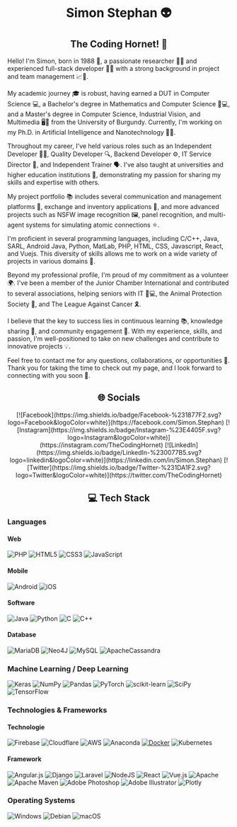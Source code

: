 
<h1 align="center">Simon Stephan 👽</h1>

<h2 align="center"> The Coding Hornet! 🐝</h2>

<p>Hello! I'm Simon, born in 1988 🎂, a passionate researcher 🧪🔬 and experienced full-stack developer 👨‍💻 with a strong background in project and team management 📈👥.</p>

<p>My academic journey 🎓 is robust, having earned a DUT in Computer Science 💻, a Bachelor's degree in Mathematics and Computer Science 🧮💻, and a Master's degree in Computer Science, Industrial Vision, and Multimedia 🖥️📸 from the University of Burgundy. Currently, I'm working on my Ph.D. in Artificial Intelligence and Nanotechnology 🤖🧬.</p>

<p>Throughout my career, I've held various roles such as an Independent Developer 👨‍💻, Quality Developer 🔍, Backend Developer ⚙️, IT Service Director 🏢, and Independent Trainer 🗣️. I've also taught at universities and higher education institutions 🏫, demonstrating my passion for sharing my skills and expertise with others.</p>

<p>My project portfolio 📚 includes several communication and management platforms 📡, exchange and inventory applications 🔄, and more advanced projects such as NSFW image recognition 🖼️, panel recognition, and multi-agent systems for simulating atomic connections ⚛️.</p>

<p>I'm proficient in several programming languages, including C/C++, Java, SARL, Android Java, Python, MatLab, PHP, HTML, CSS, Javascript, React, and Vuejs. This diversity of skills allows me to work on a wide variety of projects in various domains 💼.</p>

<p>Beyond my professional profile, I'm proud of my commitment as a volunteer 🌍. I've been a member of the Junior Chamber International and contributed to several associations, helping seniors with IT 👴💻, the Animal Protection Society 🐾, and The League Against Cancer 🎗️.</p>

<p>I believe that the key to success lies in continuous learning 📚, knowledge sharing 👥, and community engagement 🤝. With my experience, skills, and passion, I'm well-positioned to take on new challenges and contribute to innovative projects 💡.</p>

<p>Feel free to contact me for any questions, collaborations, or opportunities 📨. Thank you for taking the time to check out my page, and I look forward to connecting with you soon 🤗.</p>

<h2 align="center">🌐 Socials</h2>

<div align="center">
[![Facebook](https://img.shields.io/badge/Facebook-%231877F2.svg?logo=Facebook&logoColor=white)](https://facebook.com/Simon.Stephan) 
[![Instagram](https://img.shields.io/badge/Instagram-%23E4405F.svg?logo=Instagram&logoColor=white)](https://instagram.com/TheCodingHornet)
[![LinkedIn](https://img.shields.io/badge/LinkedIn-%230077B5.svg?logo=linkedin&logoColor=white)](https://linkedin.com/in/Simon.Stephan)
[![Twitter](https://img.shields.io/badge/Twitter-%231DA1F2.svg?logo=Twitter&logoColor=white)](https://twitter.com/TheCodingHornet) 
</div>

<h2 align="center">💻 Tech Stack</h2>

<h3>Languages</h3>

<h4>Web</h4>

![PHP](https://img.shields.io/badge/php-%23777BB4.svg?style=for-the-badge&logo=php&logoColor=white)
![HTML5](https://img.shields.io/badge/html5-%23E34F26.svg?style=for-the-badge&logo=html5&logoColor=white)
![CSS3](https://img.shields.io/badge/css3-%231572B6.svg?style=for-the-badge&logo=css3&logoColor=white)
![JavaScript](https://img.shields.io/static/v1?style=for-the-badge&message=JavaScript&color=222222&logo=JavaScript&logoColor=F7DF1E&label=)

<h4>Mobile</h4>

![Android](https://img.shields.io/static/v1?style=for-the-badge&message=Android&color=222222&logo=Android&logoColor=3DDC84&label=)
![iOS](https://img.shields.io/static/v1?style=for-the-badge&message=iOS&color=000000&logo=iOS&logoColor=FFFFFF&label=)
       
<h4>Software</h4>

![Java](https://img.shields.io/badge/java-%23ED8B00.svg?style=for-the-badge&logo=java&logoColor=white)
![Python](https://img.shields.io/badge/python-3670A0?style=for-the-badge&logo=python&logoColor=ffdd54)
![C](https://img.shields.io/badge/c-%2300599C.svg?style=for-the-badge&logo=c&logoColor=white)
![C++](https://img.shields.io/badge/c++-%2300599C.svg?style=for-the-badge&logo=c%2B%2B&logoColor=white)
            
<h4>Database</h4>

![MariaDB](https://img.shields.io/badge/MariaDB-003545?style=for-the-badge&logo=mariadb&logoColor=white)
![Neo4J](https://img.shields.io/badge/Neo4j-008CC1?style=for-the-badge&logo=neo4j&logoColor=white)
![MySQL](https://img.shields.io/badge/mysql-%2300f.svg?style=for-the-badge&logo=mysql&logoColor=white)
![ApacheCassandra](https://img.shields.io/badge/cassandra-%231287B1.svg?style=for-the-badge&logo=apache-cassandra&logoColor=white)


<h3>Machine Learning / Deep Learning</h3>

![Keras](https://img.shields.io/badge/Keras-%23D00000.svg?style=for-the-badge&logo=Keras&logoColor=white)
![NumPy](https://img.shields.io/badge/numpy-%23013243.svg?style=for-the-badge&logo=numpy&logoColor=white)
![Pandas](https://img.shields.io/badge/pandas-%23150458.svg?style=for-the-badge&logo=pandas&logoColor=white)
![PyTorch](https://img.shields.io/badge/PyTorch-%23EE4C2C.svg?style=for-the-badge&logo=PyTorch&logoColor=white)
![scikit-learn](https://img.shields.io/badge/scikit--learn-%23F7931E.svg?style=for-the-badge&logo=scikit-learn&logoColor=white)
![SciPy](https://img.shields.io/badge/SciPy-%230C55A5.svg?style=for-the-badge&logo=scipy&logoColor=%white)
![TensorFlow](https://img.shields.io/badge/TensorFlow-%23FF6F00.svg?style=for-the-badge&logo=TensorFlow&logoColor=white)

<h3>Technologies & Frameworks</h3>

<h4>Technologie</h4>

![Firebase](https://img.shields.io/badge/firebase-%23039BE5.svg?style=for-the-badge&logo=firebase)
![Cloudflare](https://img.shields.io/badge/Cloudflare-F38020?style=for-the-badge&logo=Cloudflare&logoColor=white)
![AWS](https://img.shields.io/badge/AWS-%23FF9900.svg?style=for-the-badge&logo=amazon-aws&logoColor=white)
![Anaconda](https://img.shields.io/badge/Anaconda-%2344A833.svg?style=for-the-badge&logo=anaconda&logoColor=white)
[![Docker](https://img.shields.io/badge/docker-black?style=for-the-badge&logo=docker)](https://hub.docker.com/u/wervlad)
![Kubernetes](https://img.shields.io/static/v1?style=for-the-badge&message=Kubernetes&color=326CE5&logo=Kubernetes&logoColor=FFFFFF&label=)

<h4>Framework</h4>

![Angular.js](https://img.shields.io/badge/angular.js-%23E23237.svg?style=for-the-badge&logo=angularjs&logoColor=white)
![Django](https://img.shields.io/badge/django-%23092E20.svg?style=for-the-badge&logo=django&logoColor=white)
![Laravel](https://img.shields.io/badge/laravel-%23FF2D20.svg?style=for-the-badge&logo=laravel&logoColor=white)
![NodeJS](https://img.shields.io/badge/node.js-6DA55F?style=for-the-badge&logo=node.js&logoColor=white)
![React](https://img.shields.io/badge/react-%2320232a.svg?style=for-the-badge&logo=react&logoColor=%2361DAFB)
![Vue.js](https://img.shields.io/badge/vuejs-%2335495e.svg?style=for-the-badge&logo=vuedotjs&logoColor=%234FC08D)
![Apache](https://img.shields.io/badge/apache-%23D42029.svg?style=for-the-badge&logo=apache&logoColor=white)
![Apache Maven](https://img.shields.io/badge/Apache%20Maven-C71A36?style=for-the-badge&logo=Apache%20Maven&logoColor=white)
![Adobe Photoshop](https://img.shields.io/badge/adobephotoshop-%2331A8FF.svg?style=for-the-badge&logo=adobephotoshop&logoColor=white)
![Adobe Illustrator](https://img.shields.io/badge/adobeillustrator-%23FF9A00.svg?style=for-the-badge&logo=adobeillustrator&logoColor=white)
![Plotly](https://img.shields.io/badge/Plotly-%233F4F75.svg?style=for-the-badge&logo=plotly&logoColor=white)

<h3>Operating Systems</h3>

![Windows](https://img.shields.io/static/v1?style=for-the-badge&message=Windows&color=0078D6&logo=Windows&logoColor=FFFFFF&label=)
![Debian](https://img.shields.io/static/v1?style=for-the-badge&message=Debian&color=A81D33&logo=Debian&logoColor=FFFFFF&label=)
![macOS](https://img.shields.io/static/v1?style=for-the-badge&message=macOS&color=000000&logo=macOS&logoColor=FFFFFF&label=)

